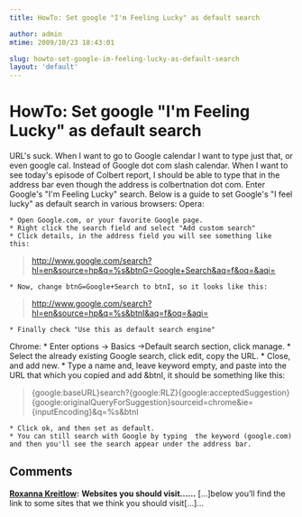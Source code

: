 ```yaml
---
title: HowTo: Set google "I'm Feeling Lucky" as default search

author: admin
mtime: 2009/10/23 18:43:01

slug: howto-set-google-im-feeling-lucky-as-default-search
layout: 'default'
---
```


# HowTo: Set google "I'm Feeling Lucky" as default search

URL's suck. When I want to go to Google calendar I want to type just that, or even google cal. Instead of Google dot com slash calendar. When I want to see today's episode of Colbert report, I should be able to type that in the address bar even though the address is colbertnation dot com. Enter Google's "I'm Feeling Lucky" search. Below is a guide to set Google's "I feel lucky" as default search in various browsers: Opera: 

	* Open Google.com, or your favorite Google page.
	* Right click the search field and select "Add custom search"
	* Click details, in the address field you will see something like this:

> http://www.google.com/search?hl=en&source=hp&q=%s&btnG=Google+Search&aq=f&oq=&aqi=

	* Now, change btnG=Google+Search to btnI, so it looks like this:

> http://www.google.com/search?hl=en&source=hp&q=%s&btnI&aq=f&oq=&aqi=

	* Finally check "Use this as default search engine"
Chrome: 
	* Enter options -> Basics ->Default search section, click manage.
	* Select the already existing Google search, click edit, copy the URL.
	* Close, and add new.
	* Type a name and, leave keyword empty, and paste into the URL that which you copied and add &btnI, it should be something like this:

> {google:baseURL}search?{google:RLZ}{google:acceptedSuggestion}{google:originalQueryForSuggestion}sourceid=chrome&ie={inputEncoding}&q=%s&btnI

	* Click ok, and then set as default.
	* You can still search with Google by typing  the keyword (google.com) and then you'll see the search appear under the address bar.

## Comments

**[Roxanna Kreitlow](#2863 "2012-03-08 03:05:47"):** **Websites you should visit......** [...]below you’ll find the link to some sites that we think you should visit[...]...

